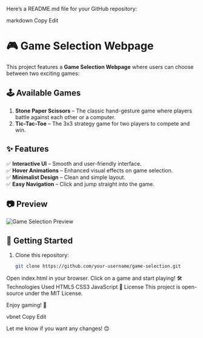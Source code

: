 Here’s a README.md file for your GitHub repository:

markdown
Copy
Edit
# 🎮 Game Selection Webpage  

This project features a **Game Selection Webpage** where users can choose between two exciting games:  

## 🕹️ Available Games  
1. **Stone Paper Scissors** – The classic hand-gesture game where players battle against each other or a computer.  
2. **Tic-Tac-Toe** – The 3x3 strategy game for two players to compete and win.  

## ✨ Features  
✅ **Interactive UI** – Smooth and user-friendly interface.  
✅ **Hover Animations** – Enhanced visual effects on game selection.  
✅ **Minimalist Design** – Clean and simple layout.  
✅ **Easy Navigation** – Click and jump straight into the game.  

## 📷 Preview  
![Game Selection Preview](preview-image.jpg)  

## 🚀 Getting Started  
1. Clone this repository:  
   ```bash
   git clone https://github.com/your-username/game-selection.git
Open index.html in your browser.
Click on a game and start playing!
🛠️ Technologies Used
HTML5
CSS3
JavaScript
📜 License
This project is open-source under the MIT License.

Enjoy gaming! 🎉

vbnet
Copy
Edit

Let me know if you want any changes! 😊

